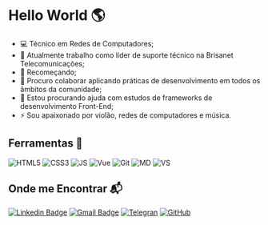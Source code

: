 # Hello World :earth_americas:

- :computer: Técnico em Redes de Computadores;
- 🔭 Atualmente trabalho como líder de suporte técnico na Brisanet Telecomunicações;
- 🌱 Recomeçando;
- 👯 Procuro colaborar aplicando práticas de desenvolvimento em todos os âmbitos da comunidade;
- 🤔 Estou procurando ajuda com estudos de frameworks de desenvolvimento Front-End;
- ⚡ Sou apaixonado por violão, redes de computadores e música.

## Ferramentas :wrench:
  ![HTML5](https://img.shields.io/badge/HTML5-E34F26?style=for-the-badge&logo=html5&logoColor=white)
  ![CSS3](https://img.shields.io/badge/CSS3-1572B6?style=for-the-badge&logo=css3&logoColor=white)
  ![JS](https://img.shields.io/badge/JavaScript-F7DF1E?style=for-the-badge&logo=javascript&logoColor=black)
  ![Vue](https://img.shields.io/badge/Vue.js-35495E?style=for-the-badge&logo=vue.js&logoColor=4FC08D)
  ![Git](https://img.shields.io/badge/Git-F05032?style=for-the-badge&logo=git&logoColor=white)
  ![MD](https://img.shields.io/badge/Markdown-000000?style=for-the-badge&logo=markdown&logoColor=white)
  ![VS](https://img.shields.io/badge/Visual_Studio_Code-0078D4?style=for-the-badge&logo=visual%20studio%20code&logoColor=white)
## Onde me Encontrar :mailbox_with_mail:
  
  [![Linkedin Badge](https://img.shields.io/badge/LinkedIn-0077B5?style=for-the-badge&logo=linkedin&logoColor=white)](https://www.linkedin.com/in/kennedy-000/)
  [![Gmail Badge](	https://img.shields.io/badge/Gmail-D14836?style=for-the-badge&logo=gmail&logoColor=white)](mailto:victorsilvasm92@gmail.com)
  [![Telegran](https://img.shields.io/badge/Telegram-2CA5E0?style=for-the-badge&logo=telegram&logoColor=white)](https://t.me/K3nned1)
  [![GitHub](https://img.shields.io/badge/GitHub-100000?style=for-the-badge&logo=github&logoColor=white)](https://github.com/VictorKennedy-Git/)




